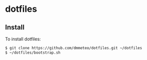 # dotfiles

## Install
To install dotfiles:

```bash
$ git clone https://github.com/dmmeteo/dotfiles.git ~/dotfiles
$ ~/dotfiles/bootstrap.sh
```
